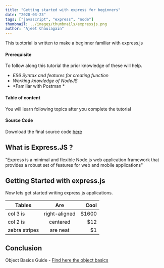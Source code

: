 ```yaml
---
title: "Getting started with express for beginners"
date: "2020-03-23"
tags: ["javascript", "express", "node"]
thumbnail: ../images/thumbnails/expressjs.png
author: "Ajeet Chaulagain"
---
```



This tuotorial is written to make a beginner familiar with express.js

#### Prerequisite

To follow along this tutorial the prior knowledge of these will help.

- *ES6 Syntax and features for creating function*
- *Working knowledge of NodeJS*
- *Familiar with Postman *

#### Table of content

You will learn following topics after you complete the tutorial

#### Source Code

Download the final source code [here](https://www.google.com)

## What is Express.JS ?

"Express is a minimal and flexible Node.js web application framework that provides a robust set of features for web and mobile applications"

## Getting Started with express.js

Now lets get started writing express.js applications. 

| Tables        | Are           | Cool  |
| ------------- |:-------------:| -----:|
| col 3 is      | right-aligned | $1600 |
| col 2 is      | centered      |   $12 |
| zebra stripes | are neat      |    $1 |


## Conclusion

Object Basics Guide - [Find here the object basics](https://developer.mozilla.org/en-US/docs/Learn/JavaScript/Objects/Basics)
